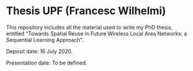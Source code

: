 # Thesis UPF (Francesc Wilhelmi)
This repository includes all the material used to write my PhD thesis, entitled "Towards Spatial Reuse in Future Wireless Local Area Networks: a Sequential Learning Approach".

Deposit date: 16 July 2020.

Presentation date: To be defined.
